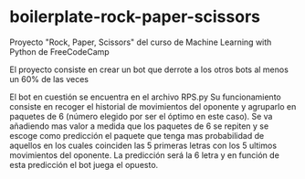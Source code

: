 # boilerplate-rock-paper-scissors
Proyecto "Rock, Paper, Scissors" del curso de Machine Learning with Python de FreeCodeCamp

El proyecto consiste en crear un bot que derrote a los otros bots al menos un 60% de las veces

El bot en cuestión se encuentra en el archivo RPS.py
Su funcionamiento consiste en recoger el historial de movimientos del oponente y agruparlo en paquetes de 6 (número elegido por ser el óptimo en este caso). Se va añadiendo mas valor a medida que los paquetes de 6 se repiten y se escoge como predicción el paquete que tenga mas probabilidad de aquellos en los cuales coinciden las 5 primeras letras con los 5 ultimos movimientos del oponente. La predicción será la 6 letra y en función de esta predicción el bot juega el opuesto.
